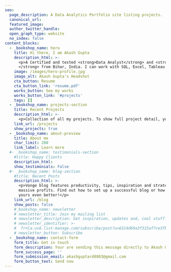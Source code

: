 ```yaml
---
seo:
  page_description: A Data Analytics Portfolio site listing projects.
  canonical_url:
  featured_image:
  author_twitter_handle:
  open_graph_type: website
  no_index: false
content_blocks:
  - _bookshop_name: hero
    title: Hi there, I am Akash Gupta
    description_html: >-
      <p>A Certified and tested <strong>Data Analyst</strong> and <strong>AI Enthusiast
      </strong> from Bihar, India. I can work with SQL, Excel, Tableau and Python to solve the complex business problem and share insights in interactive way.</p>
    image: /images/hero-profile.jpg
    image_alt: Akash Gupta's Headshot
    cta_button: Resume
    cta_button_link: 'resume.pdf'
    works_button: See my works
    works_button_link: '#projects'
    tags: []
  - _bookshop_name: projects-section
    title: Recent Projects
    description_html: >-
      <p>Collection of all my projects. To show full project detail, you might have to visit external places. Fell free to checkout!</p>
    link_url: /projects
    show_projects: true
  - _bookshop_name: about-preview
    title: About me
    char_limit: 200
    link_label: Learn more
  #- _bookshop_name: testimonials-section
    #title: Happy Clients
    description_html:
    show_testimonials: False
  #- _bookshop_name: blog-section
    #title: Recent Posts
    description_html: >-
      <p>Vonge blog features productivity, tips, inspiration and strategies for
      massive profits. Find out how to set up a successful blog or how to make
      yours even better!</p>
    link_url: /blog
    show_posts: false
    #_bookshop_name: newsletter
    # newsletter_title: Join my mailing list
    # newsletter_description: Get inspiration, updates and, cool stuff!
    # newsletter_identifier: >-
    #  frnla.us6.list-manage.com/subscribe/post?u=6314d69a3f315af7ce3fb00a0&amp;id=3038727cc3
    # newsletter_button: Subscribe
  - _bookshop_name: contact-form
    form_title: Get in touch
    form_description: Your are sending this message directly to Akash Gupta's email address.
    form_success_page: ''
    form_submission_email: akashguptard8083@gmail.com
    form_button_text: Send now
---
```

